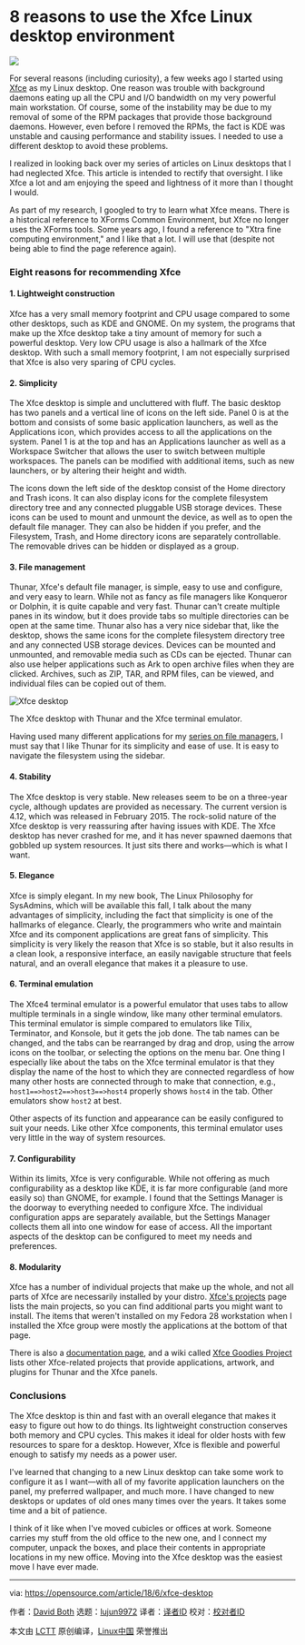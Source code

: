 8 reasons to use the Xfce Linux desktop environment
======

![](https://opensource.com/sites/default/files/styles/image-full-size/public/lead-images/linux_penguin_green.png?itok=ENdVzW22)

For several reasons (including curiosity), a few weeks ago I started using [Xfce][1] as my Linux desktop. One reason was trouble with background daemons eating up all the CPU and I/O bandwidth on my very powerful main workstation. Of course, some of the instability may be due to my removal of some of the RPM packages that provide those background daemons. However, even before I removed the RPMs, the fact is KDE was unstable and causing performance and stability issues. I needed to use a different desktop to avoid these problems.

I realized in looking back over my series of articles on Linux desktops that I had neglected Xfce. This article is intended to rectify that oversight. I like Xfce a lot and am enjoying the speed and lightness of it more than I thought I would.

As part of my research, I googled to try to learn what Xfce means. There is a historical reference to XForms Common Environment, but Xfce no longer uses the XForms tools. Some years ago, I found a reference to "Xtra fine computing environment," and I like that a lot. I will use that (despite not being able to find the page reference again).

### Eight reasons for recommending Xfce

#### 1\. Lightweight construction

Xfce has a very small memory footprint and CPU usage compared to some other desktops, such as KDE and GNOME. On my system, the programs that make up the Xfce desktop take a tiny amount of memory for such a powerful desktop. Very low CPU usage is also a hallmark of the Xfce desktop. With such a small memory footprint, I am not especially surprised that Xfce is also very sparing of CPU cycles.

#### 2\. Simplicity

The Xfce desktop is simple and uncluttered with fluff. The basic desktop has two panels and a vertical line of icons on the left side. Panel 0 is at the bottom and consists of some basic application launchers, as well as the Applications icon, which provides access to all the applications on the system. Panel 1 is at the top and has an Applications launcher as well as a Workspace Switcher that allows the user to switch between multiple workspaces. The panels can be modified with additional items, such as new launchers, or by altering their height and width.

The icons down the left side of the desktop consist of the Home directory and Trash icons. It can also display icons for the complete filesystem directory tree and any connected pluggable USB storage devices. These icons can be used to mount and unmount the device, as well as to open the default file manager. They can also be hidden if you prefer, and the Filesystem, Trash, and Home directory icons are separately controllable. The removable drives can be hidden or displayed as a group.

#### 3\. File management

Thunar, Xfce's default file manager, is simple, easy to use and configure, and very easy to learn. While not as fancy as file managers like Konqueror or Dolphin, it is quite capable and very fast. Thunar can't create multiple panes in its window, but it does provide tabs so multiple directories can be open at the same time. Thunar also has a very nice sidebar that, like the desktop, shows the same icons for the complete filesystem directory tree and any connected USB storage devices. Devices can be mounted and unmounted, and removable media such as CDs can be ejected. Thunar can also use helper applications such as Ark to open archive files when they are clicked. Archives, such as ZIP, TAR, and RPM files, can be viewed, and individual files can be copied out of them.


![Xfce desktop][3]

The Xfce desktop with Thunar and the Xfce terminal emulator.

Having used many different applications for my [series on file managers][4], I must say that I like Thunar for its simplicity and ease of use. It is easy to navigate the filesystem using the sidebar.

#### 4\. Stability

The Xfce desktop is very stable. New releases seem to be on a three-year cycle, although updates are provided as necessary. The current version is 4.12, which was released in February 2015. The rock-solid nature of the Xfce desktop is very reassuring after having issues with KDE. The Xfce desktop has never crashed for me, and it has never spawned daemons that gobbled up system resources. It just sits there and works—which is what I want.

#### 5\. Elegance

Xfce is simply elegant. In my new book, The Linux Philosophy for SysAdmins, which will be available this fall, I talk about the many advantages of simplicity, including the fact that simplicity is one of the hallmarks of elegance. Clearly, the programmers who write and maintain Xfce and its component applications are great fans of simplicity. This simplicity is very likely the reason that Xfce is so stable, but it also results in a clean look, a responsive interface, an easily navigable structure that feels natural, and an overall elegance that makes it a pleasure to use.

#### 6\. Terminal emulation

The Xfce4 terminal emulator is a powerful emulator that uses tabs to allow multiple terminals in a single window, like many other terminal emulators. This terminal emulator is simple compared to emulators like Tilix, Terminator, and Konsole, but it gets the job done. The tab names can be changed, and the tabs can be rearranged by drag and drop, using the arrow icons on the toolbar, or selecting the options on the menu bar. One thing I especially like about the tabs on the Xfce terminal emulator is that they display the name of the host to which they are connected regardless of how many other hosts are connected through to make that connection, e.g., `host1==>host2==>host3==>host4` properly shows `host4` in the tab. Other emulators show `host2` at best.

Other aspects of its function and appearance can be easily configured to suit your needs. Like other Xfce components, this terminal emulator uses very little in the way of system resources.

#### 7\. Configurability

Within its limits, Xfce is very configurable. While not offering as much configurability as a desktop like KDE, it is far more configurable (and more easily so) than GNOME, for example. I found that the Settings Manager is the doorway to everything needed to configure Xfce. The individual configuration apps are separately available, but the Settings Manager collects them all into one window for ease of access. All the important aspects of the desktop can be configured to meet my needs and preferences.

#### 8\. Modularity

Xfce has a number of individual projects that make up the whole, and not all parts of Xfce are necessarily installed by your distro. [Xfce's projects][5] page lists the main projects, so you can find additional parts you might want to install. The items that weren't installed on my Fedora 28 workstation when I installed the Xfce group were mostly the applications at the bottom of that page.

There is also a [documentation page][6], and a wiki called [Xfce Goodies Project][7] lists other Xfce-related projects that provide applications, artwork, and plugins for Thunar and the Xfce panels.

### Conclusions

The Xfce desktop is thin and fast with an overall elegance that makes it easy to figure out how to do things. Its lightweight construction conserves both memory and CPU cycles. This makes it ideal for older hosts with few resources to spare for a desktop. However, Xfce is flexible and powerful enough to satisfy my needs as a power user.

I've learned that changing to a new Linux desktop can take some work to configure it as I want—with all of my favorite application launchers on the panel, my preferred wallpaper, and much more. I have changed to new desktops or updates of old ones many times over the years. It takes some time and a bit of patience.

I think of it like when I've moved cubicles or offices at work. Someone carries my stuff from the old office to the new one, and I connect my computer, unpack the boxes, and place their contents in appropriate locations in my new office. Moving into the Xfce desktop was the easiest move I have ever made.

--------------------------------------------------------------------------------

via: https://opensource.com/article/18/6/xfce-desktop

作者：[David Both][a]
选题：[lujun9972](https://github.com/lujun9972)
译者：[译者ID](https://github.com/译者ID)
校对：[校对者ID](https://github.com/校对者ID)

本文由 [LCTT](https://github.com/LCTT/TranslateProject) 原创编译，[Linux中国](https://linux.cn/) 荣誉推出

[a]:https://opensource.com/users/dboth
[1]:https://xfce.org/
[2]:/file/401856
[3]:https://opensource.com/sites/default/files/uploads/xfce-desktop-01.png (Xfce desktop)
[4]:https://opensource.com/sitewide-search?search_api_views_fulltext=David%20Both%20File%20managers
[5]:https://xfce.org/projects
[6]:https://docs.xfce.org/
[7]:https://goodies.xfce.org/
